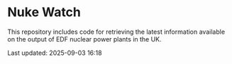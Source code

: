 # Nuke Watch

This repository includes code for retrieving the latest information available on the output of EDF nuclear power plants in the UK.

Last updated: 2025-09-03 16:18